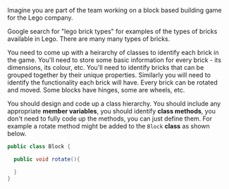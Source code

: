   Imagine you are part of the team working on a block based building game for the Lego company.  

  Google search for "lego brick types" for examples of the types of bricks available in Lego. There are many many types of bricks.  

  You need to come up with a heirarchy of classes to identify each brick in the game. You'll need to store some basic information for every brick - its dimensions, its colour, etc. You'll need to identify bricks that can be grouped together by their unique properties. Similarly you will need to identify the functionality each brick will have. Every brick can be rotated and moved. Some blocks have hinges, some are wheels, etc.  

  You should design and code up a class hierarchy. You should include any appropriate **member variables**, you should identify **class methods**, you don't need to fully code up the methods, you can just define them. For example a rotate method might be added to the `Block` **class** as shown below.

  ```java
  public class Block {

    public void rotate(){

    }
  }
  ```

  